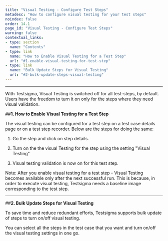 ```yaml
---
title: "Visual Testing - Configure Test Steps"
metadesc: "How to configure visual testing for your test steps"
noindex: false
order: 14.1
page_id: "Visual Testing - Configure Test Steps"
warning: false
contextual_links:
- type: section
  name: "Contents"
- type: link
  name: "How to Enable Visual Testing for a Test Step"
  url: "#1-enable-visual-testing-for-test-step"
- type: link
  name: "Bulk Update Steps for Visual Testing"
  url: "#2-bulk-update-steps-visual-testing" 
---
```


---

With Testsigma, Visual Testing is switched off for all test-steps, by default. Users have the freedom to turn it on only for the steps where they need visual validation.

##**1. How to Enable Visual Testing for a Test Step**

The visual testing can be configured for a test step on a test case details page or on a test step recorder. Below are the steps for doing the same:
1. Go the step and click on step details.

2. Turn on the the visual Testing for the step using the setting "Visual Testing"

3. Visual testing validation is now on for this test step.

Note: After you enable visual testing for a test step - Visual Testing becomes available only after the next successful run. This is because, in order to execute visual testing, Testsigma needs a baseline image corresponding to the test step. 

---

##**2. Bulk Update Steps for Visual Testing**

To save time and reduce redundant efforts, Testsigma supports bulk update of steps to turn on/off visual testing.

You can select all the steps in the test case that you want and turn on/off the visual testing settings in one go.

